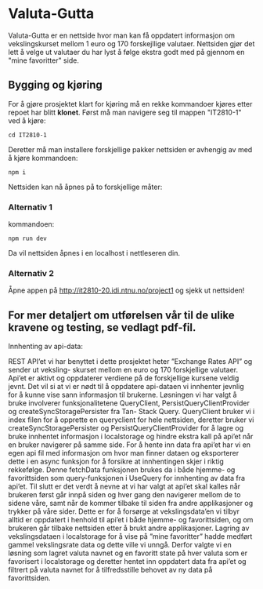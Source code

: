# Valuta-Gutta 

Valuta-Gutta er en nettside hvor man kan få oppdatert informasjon om vekslingskurset mellom 1 euro og 170 forskejllige valutaer. Nettsiden gjør det lett å velge ut valutaer du har lyst å følge ekstra godt med på gjennom en "mine favoritter" side. 

## Bygging og kjøring

For å gjøre prosjektet klart for kjøring må en rekke kommandoer kjøres etter repoet har blitt **klonet**. Først må man navigere seg til mappen "IT2810-1" ved å kjøre:
```
cd IT2810-1
```

Deretter må man installere forskjellige pakker nettsiden er avhengig av med å kjøre kommandoen:
```
npm i
```

Nettsiden kan nå åpnes på to forskjellige måter:

### Alternativ 1

kommandoen:
```
npm run dev
```
Da vil nettsiden åpnes i en localhost i nettleseren din.

### Alternativ 2

Åpne appen på http://it2810-20.idi.ntnu.no/project1 og sjekk ut nettsiden! 


For mer detaljert om utførelsen vår til de ulike kravene og testing, se vedlagt pdf-fil.
-----------------------------------------------------------------------------------------------------------------------------------------
Innhenting av api-data:

REST API’et vi har benyttet i dette prosjektet heter ”Exchange Rates API” og sender ut veksling-
skurset mellom en euro og 170 forskjellige valutaer. Api’et er aktivt og oppdaterer verdiene på de
forskjellige kursene veldig jevnt. Det vil si at vi er nødt til å oppdatere api-dataen vi innhenter
jevnlig for å kunne vise sann informasjon til brukerne. Løsningen vi har valgt å bruke involverer
funksjonalitetene QueryClient, PersistQueryClientProvider og createSyncStoragePersister fra Tan-
Stack Query. QueryClient bruker vi i index filen for å opprette en queryclient for hele nettsiden,
deretter bruker vi createSyncStoragePersister og PersistQueryClientProvider for å lagre og bruke
innhentet informasjon i localstorage og hindre ekstra kall på api’et når en bruker navigerer på
samme side.
For å hente inn data fra api’et har vi en egen api fil med informasjon om hvor man finner dataen og
eksporterer dette i en async funksjon for å forsikre at innhentingen skjer i riktig rekkefølge. Denne
fetchData funksjonen brukes da i både hjemme- og favorittsiden som query-funksjonen i UseQuery
for innhenting av data fra api’et.
Til slutt er det verdt å nevne at vi har valgt at api’et skal kalles når brukeren først går innpå siden
og hver gang den navigerer mellom de to sidene våre, samt når de kommer tilbake til siden fra
andre applikasjoner og trykker på våre sider. Dette er for å forsørge at vekslingsdata’en vi tilbyr
alltid er oppdatert i henhold til api’et i både hjemme- og favorittsiden, og om brukeren går tilbake
nettsiden etter å brukt andre applikasjoner. Lagring av vekslingsdataen i localstorage for å vise
på ”mine favoritter” hadde medført gammel vekslingsrate data og dette ville vi unngå. Derfor
valgte vi en løsning som lagret valuta navnet og en favoritt state på hver valuta som er favorisert
i localstorage og deretter hentet inn oppdatert data fra api’et og filtrert på valuta navnet for å
tilfredsstille behovet av ny data på favorittsiden.


